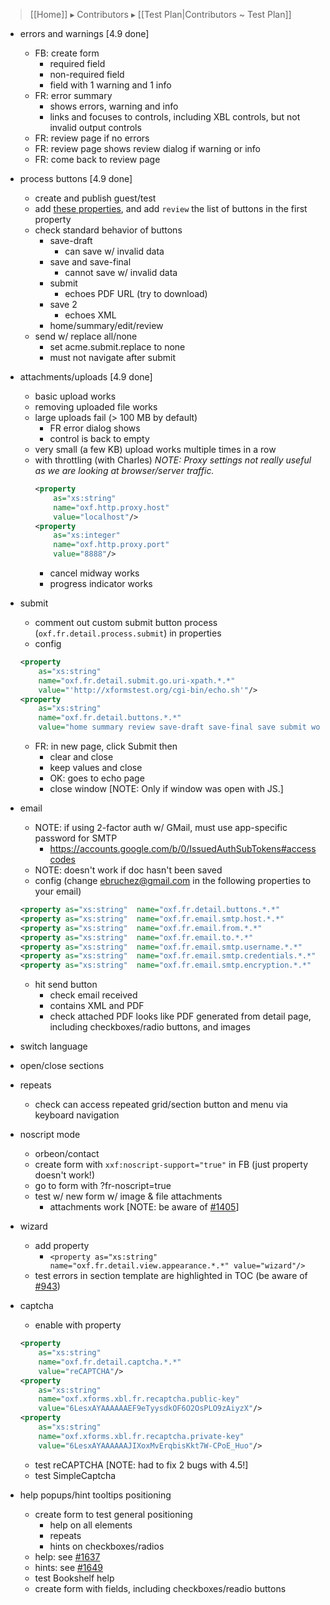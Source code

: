 > [[Home]] ▸ Contributors ▸ [[Test Plan|Contributors ~ Test Plan]]

- errors and warnings [4.9 done]
    - FB: create form 
        - required field
        - non-required field
        - field with 1 warning and 1 info
    - FR: error summary
        - shows errors, warning and info
        - links and focuses to controls, including XBL controls, but not invalid output controls
    - FR: review page if no errors
    - FR: review page shows review dialog if warning or info
    - FR: come back to review page
- process buttons [4.9 done]
    - create and publish guest/test
    - add [these properties][2], and add `review` the list of buttons in the first property
    - check standard behavior of buttons
        - save-draft
            - can save w/ invalid data
        - save and save-final
            - cannot save w/ invalid data
        - submit
            - echoes PDF URL (try to download)
        - save 2
            - echoes XML
        - home/summary/edit/review
    - send w/ replace all/none
        - set acme.submit.replace to none
        - must not navigate after submit
- attachments/uploads [4.9 done]
    - basic upload works
    - removing uploaded file works
    - large uploads fail (> 100 MB by default)
        - FR error dialog shows
        - control is back to empty
    - very small (a few KB) upload works multiple times in a row
    - with throttling (with Charles)
        *NOTE: Proxy settings not really useful as we are looking at browser/server traffic.*
        ```xml
        <property
            as="xs:string"
            name="oxf.http.proxy.host"
            value="localhost"/>
        <property
            as="xs:integer"
            name="oxf.http.proxy.port"
            value="8888"/>
        ```
        - cancel midway works
        - progress indicator works
- submit
    - comment out custom submit button process (`oxf.fr.detail.process.submit`) in properties
    - config

    ```xml
    <property
        as="xs:string"
        name="oxf.fr.detail.submit.go.uri-xpath.*.*"
        value="'http://xformstest.org/cgi-bin/echo.sh'"/>
    <property
        as="xs:string"
        name="oxf.fr.detail.buttons.*.*"
        value="home summary review save-draft save-final save submit workflow-send"/>
    ```
    - FR: in new page, click Submit then
        - clear and close
        - keep values and close
        - OK: goes to echo page
        - close window [NOTE: Only if window was open with JS.]
- email
    - NOTE: if using 2-factor auth w/ GMail, must use app-specific password for SMTP
        - https://accounts.google.com/b/0/IssuedAuthSubTokens#accesscodes
    - NOTE: doesn't work if doc hasn't been saved
    - config (change ebruchez@gmail.com in the following properties to your email)

    ```xml
    <property as="xs:string"  name="oxf.fr.detail.buttons.*.*"           value="save email"/>
    <property as="xs:string"  name="oxf.fr.email.smtp.host.*.*"          value="smtp.gmail.com"/>
    <property as="xs:string"  name="oxf.fr.email.from.*.*"               value="ebruchez@gmail.com"/>
    <property as="xs:string"  name="oxf.fr.email.to.*.*"                 value="ebruchez@gmail.com"/>
    <property as="xs:string"  name="oxf.fr.email.smtp.username.*.*"      value="ebruchez@gmail.com"/>
    <property as="xs:string"  name="oxf.fr.email.smtp.credentials.*.*"   value="**********"/>
    <property as="xs:string"  name="oxf.fr.email.smtp.encryption.*.*"    value="tls"/>
    ```
    - hit send button
      - check email received
      - contains XML and PDF
      - check attached PDF looks like PDF generated from detail page, including checkboxes/radio buttons, and images
- switch language
- open/close sections
- repeats
  - check can access repeated grid/section button and menu via keyboard navigation
- noscript mode
    - orbeon/contact
    - create form with `xxf:noscript-support="true"` in FB (just property doesn't work!)
    - go to form with ?fr-noscript=true
    - test w/ new form w/ image & file attachments
        - attachments work [NOTE: be aware of [#1405][3]]
- wizard
    - add property
        - `<property as="xs:string"  name="oxf.fr.detail.view.appearance.*.*" value="wizard"/>`
    - test errors in section template are highlighted in TOC (be aware of [#943][4])
- captcha
    - enable with property
    
    ```xml
    <property
        as="xs:string"
        name="oxf.fr.detail.captcha.*.*"
        value="reCAPTCHA"/>
    <property
        as="xs:string"
        name="oxf.xforms.xbl.fr.recaptcha.public-key"
        value="6LesxAYAAAAAAEF9eTyysdkOF6O2OsPLO9zAiyzX"/>
    <property
        as="xs:string" 
        name="oxf.xforms.xbl.fr.recaptcha.private-key"
        value="6LesxAYAAAAAAJIXoxMvErqbisKkt7W-CPoE_Huo"/>
    ```
    - test reCAPTCHA [NOTE: had to fix 2 bugs with 4.5!]
    - test SimpleCaptcha
- help popups/hint tooltips positioning
    - create form to test general positioning
      - help on all elements
      - repeats
      - hints on checkboxes/radios
    - help: see [#1637][5]
    - hints: see [#1649][6]
    - test Bookshelf help
    - create form with fields, including checkboxes/readio buttons

[2]: https://gist.github.com/ebruchez/5666643
[3]: https://github.com/orbeon/orbeon-forms/issues/1405
[4]: https://github.com/orbeon/orbeon-forms/issues/943
[5]: https://github.com/orbeon/orbeon-forms/issues/1637
[6]: https://github.com/orbeon/orbeon-forms/issues/1649